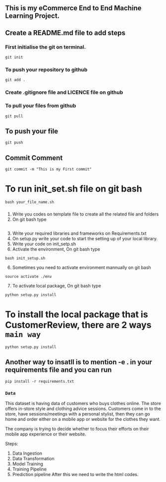 ## This is my eCommerce End to End Machine Learning Project.

## Create a README.md file to add steps

### First initialise the git on terminal.

```
git init
```

### To push your repository to github
```
git add .
```
### Create .gitignore file and LICENCE file on github 

### To pull your files from github 

```
git pull
```

## To push your file

```
git push
```
## Commit Comment
```
git commit -m "This is my First commit"
```

# To run init_set.sh file on git bash
```
bash your_file_name.sh
```
### 
1. Write you codes on template file to create all the related file and folders
2. On git bash type 
``` python template.py 
```
3. Write your required libraries and frameworks on Requirements.txt
4. On setup.py write your code to start the setting up of your local library.
5. Write your code on init_setp.sh
5. Activate the environment, On git bash type 
``` 
bash init_setup.sh
```
6. Sometimes you need to activate environment mannually on git bash
```
source activate ./env
```
7. To activate local package, On git bash type

```
python setup.py install
```

# To install the local package that is CustomerReview, there are 2 ways  `main way`
```
python setup.py install
```

## Another way to insatll is to mention -e . in your requirements file and you can run 
```
pip install -r requirements.txt 
```
### ```Data ```
This dataset is having data of customers who buys clothes online. The store offers in-store style and clothing advice sessions. Customers come in to the store, have sessions/meetings with a personal stylist, then they can go home and order either on a mobile app or website for the clothes they want.

The company is trying to decide whether to focus their efforts on their mobile app experience or their website.

Steps:
1. Data Ingestion
2. Data Transformation
3. Model Training
4. Training Pipeline
5. Prediction pipeline
After this we need to write the html codes.
